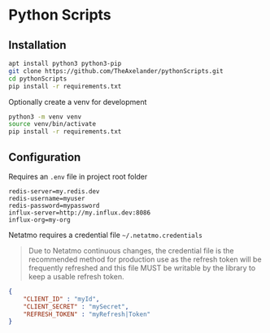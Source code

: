 # Python Scripts

## Installation

``` bash
apt install python3 python3-pip
git clone https://github.com/TheAxelander/pythonScripts.git
cd pythonScripts
pip install -r requirements.txt
```

Optionally create a venv for development

``` bash
python3 -m venv venv
source venv/bin/activate
pip install -r requirements.txt
```

## Configuration

Requires an `.env` file in project root folder

```
redis-server=my.redis.dev
redis-username=myuser
redis-password=mypassword
influx-server=http://my.influx.dev:8086
influx-org=my-org
```

Netatmo requires a credential file `~/.netatmo.credentials`

> Due to Netatmo continuous changes, the credential file is the recommended method for production use as the refresh token will be frequently refreshed and this file MUST be writable by the library to keep a usable refresh token.

``` json
{
    "CLIENT_ID" : "myId",
    "CLIENT_SECRET" : "mySecret",
    "REFRESH_TOKEN" : "myRefresh|Token"
}
```